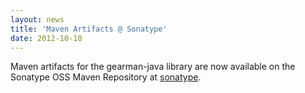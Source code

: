 ```yaml
---
layout: news
title: 'Maven Artifacts @ Sonatype'
date: 2012-10-10
---
```


Maven artifacts for the gearman-java library are now available on the
Sonatype OSS Maven Repository at [sonatype](https://oss.sonatype.org/index.html#nexus-search;quick~gearman-java).

